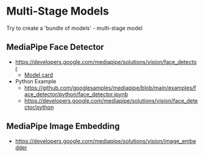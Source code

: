 # Multi-Stage Models

Try to create a 'bundle of models' - multi-stage model

## MediaPipe Face Detector

- https://developers.google.com/mediapipe/solutions/vision/face_detector
  - [Model card](<https://developers.google.com/mediapipe/solutions/vision/face_detector#:~:text=Learn%20more.-,BlazeFace%20(short%2Drange),-A%20lightweight%20model>)
- Python Example
  - https://github.com/googlesamples/mediapipe/blob/main/examples/face_detector/python/face_detector.ipynb
  - https://developers.google.com/mediapipe/solutions/vision/face_detector/python

## MediaPipe Image Embedding

- https://developers.google.com/mediapipe/solutions/vision/image_embedder
